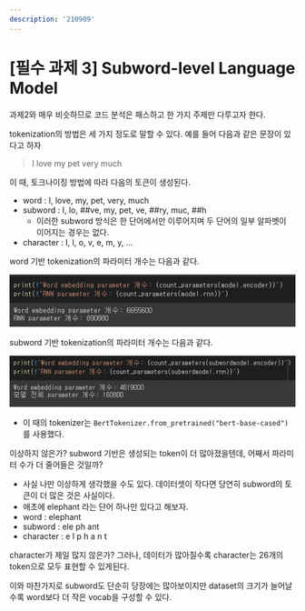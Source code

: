 ```yaml
---
description: '210909'
---
```


# \[필수 과제 3\] Subword-level Language Model

과제2와 매우 비슷하므로 코드 분석은 패스하고 한 가지 주제만 다루고자 한다.

tokenization의 방법은 세 가지 정도로 말할 수 있다. 예를 들어 다음과 같은 문장이 있다고 하자

> I love my pet very much

이 때, 토크나이징 방법에  따라 다음의 토큰이 생성된다.

* word : I, love, my, pet, very, much
* subword : I, lo, \#\#ve, my, pet, ve, \#\#ry, muc, \#\#h
  * 이러한  subword 방식은 한 단어에서만 이루어지며 두 단어의 일부 알파벳이 이어지는 경우는 없다.
* character : I, l, o, v, e, m, y, ...



word 기반 tokenization의 파라미터 개수는 다음과 같다.

![](../../../.gitbook/assets/image%20%281129%29.png)

subword 기반 tokenization의 파라미터 개수는 다음과 같다.

![](../../../.gitbook/assets/image%20%281125%29.png)

* 이 때의 tokenizer는 `BertTokenizer.from_pretrained("bert-base-cased")` 를 사용했다.



이상하지 않은가? subword 기반은 생성되는 token이 더 많아졌을텐데, 어째서 파라미터 수가 더 줄어들은 것일까?

* 사실 나만 이상하게 생각했을 수도 있다. 데이터셋이 작다면 당연히 subword의 토큰이 더 많은 것은 사실이다.
* 애초에 elephant 라는 단어 하나만 있다고 해보자.
* word : elephant
* subword : ele ph ant
* character : e l p h a n t

character가 제일 많지 않은가? 그러나, 데이터가 많아질수록 character는 26개의 token으로 모두 표현할 수 있게된다.

이와 마찬가지로 subword도 단순히 당장에는 많아보이지만 dataset의 크기가 늘어날수록 word보다 더 작은 vocab을 구성할 수 있다.

